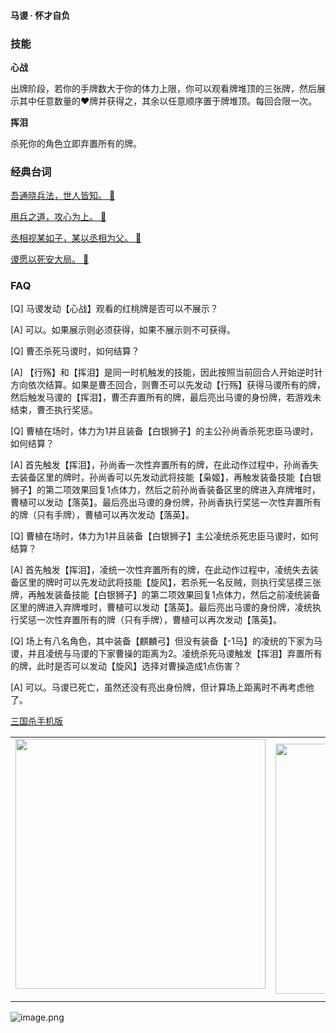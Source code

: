 
#### 马谡 · 怀才自负  

### 技能

**心战**

出牌阶段，若你的手牌数大于你的体力上限，你可以观看牌堆顶的三张牌，然后展示其中任意数量的♥牌并获得之，其余以任意顺序置于牌堆顶。每回合限一次。

**挥泪**

杀死你的角色立即弃置所有的牌。

### 经典台词


[吾通晓兵法，世人皆知。 🎵](char_yj006_dub_ability1_1.mp3)

[用兵之道，攻心为上。 🎵](char_yj006_dub_ability1_2.mp3)

[丞相视某如子，某以丞相为父。 🎵](char_yj006_dub_ability2_1.mp3)

[谡愿以死安大局。 🎵](char_yj006_dub_ability2_2.mp3)


### FAQ

[Q] 马谡发动【心战】观看的红桃牌是否可以不展示？

[A] 可以。如果展示则必须获得，如果不展示则不可获得。



[Q] 曹丕杀死马谡时，如何结算？

[A] 【行殇】和【挥泪】是同一时机触发的技能，因此按照当前回合人开始逆时针方向依次结算。如果是曹丕回合，则曹丕可以先发动【行殇】获得马谡所有的牌，然后触发马谡的【挥泪】，曹丕弃置所有的牌，最后亮出马谡的身份牌，若游戏未结束，曹丕执行奖惩。



[Q] 曹植在场时，体力为1并且装备【白银狮子】的主公孙尚香杀死忠臣马谡时，如何结算？

[A] 首先触发【挥泪】，孙尚香一次性弃置所有的牌，在此动作过程中，孙尚香失去装备区里的牌时，孙尚香可以先发动武将技能【枭姬】，再触发装备技能【白银狮子】的第二项效果回复1点体力，然后之前孙尚香装备区里的牌进入弃牌堆时，曹植可以发动【落英】。最后亮出马谡的身份牌，孙尚香执行奖惩一次性弃置所有的牌（只有手牌），曹植可以再次发动【落英】。



[Q] 曹植在场时，体力为1并且装备【白银狮子】主公凌统杀死忠臣马谡时，如何结算？

[A] 首先触发【挥泪】，凌统一次性弃置所有的牌，在此动作过程中，凌统失去装备区里的牌时可以先发动武将技能【旋风】，若杀死一名反贼，则执行奖惩摸三张牌，再触发装备技能【白银狮子】的第二项效果回复1点体力，然后之前凌统装备区里的牌进入弃牌堆时，曹植可以发动【落英】。最后亮出马谡的身份牌，凌统执行奖惩一次性弃置所有的牌（只有手牌），曹植可以再次发动【落英】。



[Q] 场上有八名角色，其中装备【麒麟弓】但没有装备【-1马】的凌统的下家为马谡，并且凌统与马谡的下家曹操的距离为2。凌统杀死马谡触发【挥泪】弃置所有的牌，此时是否可以发动【旋风】选择对曹操造成1点伤害？

[A] 可以。马谡已死亡，虽然还没有亮出身份牌，但计算场上距离时不再考虑他了。


 [三国杀手机版](https://apps.apple.com/cn/app/%E4%B8%89%E5%9B%BD%E6%9D%80%E9%97%AE%E9%A2%98%E7%AD%94%E7%96%91/id527602078)
    <div style="text-align: center"><table><tr>
    <td style="text-align: center">
<img src="https://is4-ssl.mzstatic.com/image/thumb/PurpleSource116/v4/1b/38/06/1b380673-fa07-7d70-76af-cc625e8e7894/97f20edf-1616-4b93-9e88-fbaebfe22faf_page-0.jpg/460x0w.webp" height="400">
</td>
<td style="text-align: center">
<img src="https://is5-ssl.mzstatic.com/image/thumb/PurpleSource126/v4/f6/ae/05/f6ae053d-def3-e9be-a991-74954202adad/7a500a3f-0dc0-4c7a-8287-6eed7e11d2b4_page-1.jpg/460x0w.webp" height="400">
</td>
<td style="text-align: center">
<img src="https://is2-ssl.mzstatic.com/image/thumb/PurpleSource126/v4/f3/38/97/f33897de-2a22-ec13-1832-60c35c10fe7c/7fbfdcd6-9f03-45ce-8dc1-bad59b0e5f5d_page-2.jpg/460x0w.webp" height="400">
</td>
<td style="text-align: center">
<img src="https://is2-ssl.mzstatic.com/image/thumb/PurpleSource116/v4/7c/bf/db/7cbfdbb7-8d99-a661-c3a7-bc4e3fdb840a/5e805d5e-b991-4341-bdf6-233a5dd8d703_page-3.jpg/460x0w.webp" height="400">
</td>
</tr>
</table>
</div>
    
 ![image.png](https://s2.loli.net/2022/01/10/Z85EF3hBpvU41oI.png)
